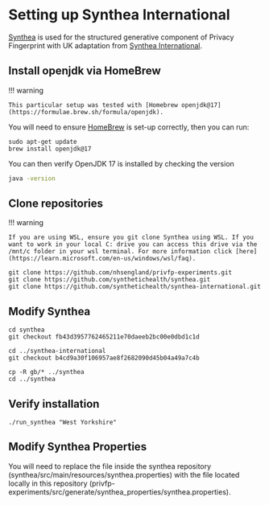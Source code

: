 # Setting up Synthea International

[Synthea](https://github.com/synthetichealth/synthea) is used for the structured generative component of Privacy Fingerprint with UK adaptation from [Synthea International](https://github.com/synthetichealth/synthea-international).

## Install openjdk via HomeBrew

!!! warning

    This particular setup was tested with [Homebrew openjdk@17](https://formulae.brew.sh/formula/openjdk).

You will need to ensure [HomeBrew](homebrew-install.md) is set-up correctly, then you can run:
``` shell title="Install openjdk@17"
sudo apt-get update
brew install openjdk@17
```

You can then verify OpenJDK 17 is installed by checking the version
```bash
java -version
```

## Clone repositories

!!! warning

    If you are using WSL, ensure you git clone Synthea using WSL. If you want to work in your local C: drive you can access this drive via the /mnt/c folder in your wsl terminal. For more information click [here](https://learn.microsoft.com/en-us/windows/wsl/faq).

``` shell title="Open a terminal in a projects directory"
git clone https://github.com/nhsengland/privfp-experiments.git
git clone https://github.com/synthetichealth/synthea.git
git clone https://github.com/synthetichealth/synthea-international.git
```

## Modify Synthea

``` shell title="Checkout compatible versions"
cd synthea
git checkout fb43d3957762465211e70daeeb2bc00e0dbd1c1d

cd ../synthea-international
git checkout b4cd9a30f106957ae8f2682090d45b04a49a7c4b
```

``` shell title="Copy UK adaptation"
cp -R gb/* ../synthea
cd ../synthea
```

## Verify installation

``` shell title="Run Synthea"
./run_synthea "West Yorkshire"
```

## Modify Synthea Properties

You will need to replace the file inside the synthea repository (synthea/src/main/resources/synthea.properties) with the file located locally in this repository (privfp-experiments/src/generate/synthea_properties/synthea.properties).

